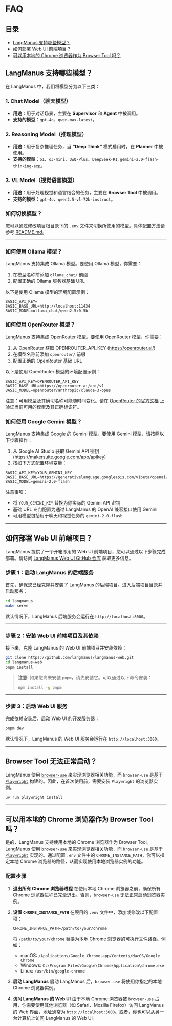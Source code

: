 # FAQ

## 目录

- [LangManus 支持哪些模型？](#langmanus-支持哪些模型)
- [如何部署 Web UI 前端项目？](#如何部署-web-ui-前端项目)
- [可以用本地的 Chrome 浏览器作为 Browser Tool 吗？](#可以用本地的-chrome-浏览器作为-browser-tool-吗)

## LangManus 支持哪些模型？

在 LangManus 中，我们将模型分为以下三类：

### 1. **Chat Model**（聊天模型）
- **用途**：用于对话场景，主要在 **Supervisor** 和 **Agent** 中被调用。
- **支持的模型**：`gpt-4o`、`qwen-max-latest`。

### 2. **Reasoning Model**（推理模型）
- **用途**：用于复杂推理任务，当 **“Deep Think”** 模式启用时，在 **Planner** 中被使用。
- **支持的模型**：`o1`、`o3-mini`、`QwQ-Plus`、`DeepSeek-R1`, `gemini-2.0-flash-thinking-exp`。

### 3. **VL Model**（视觉语言模型）
- **用途**：用于处理视觉和语言结合的任务，主要在 **Browser Tool** 中被调用。
- **支持的模型**：`gpt-4o`、`qwen2.5-vl-72b-instruct`。

### 如何切换模型？

您可以通过修改项目根目录下的 `.env` 文件来切换所使用的模型。具体配置方法请参考 [README.md](https://github.com/langmanus/langmanus/blob/main/README.md)。

---

### 如何使用 Ollama 模型？

LangManus 支持集成 Ollama 模型。要使用 Ollama 模型，你需要：
1. 在模型名称前添加 `ollama_chat/` 前缀
2. 配置正确的 Ollama 服务器基础 URL

以下是使用 Ollama 模型的环境配置示例：

```
BASIC_API_KEY=
BASIC_BASE_URL=http://localhost:11434
BASIC_MODEL=ollama_chat/qwen2.5:0.5b
```

### 如何使用 OpenRouter 模型？

LangManus 支持集成 OpenRouter 模型。要使用 OpenRouter 模型，你需要：
1. 从 OpenRouter 获取 OPENROUTER_API_KEY (https://openrouter.ai/)
2. 在模型名称前添加 `openrouter/` 前缀
3. 配置正确的 OpenRouter 基础 URL

以下是使用 OpenRouter 模型的环境配置示例：

```
BASIC_API_KEY=OPENROUTER_API_KEY
BASIC_BASE_URL=https://openrouter.ai/api/v1
BASIC_MODEL=openrouter/anthropic/claude-3-opus
```

注意：可用模型及其确切名称可能随时间变化。请在 [OpenRouter 的官方文档](https://openrouter.ai/docs) 上验证当前可用的模型及其正确标识符。

### 如何使用 Google Gemini 模型？

LangManus 支持集成 Google 的 Gemini 模型。要使用 Gemini 模型，请按照以下步骤操作：

1. 从 Google AI Studio 获取 Gemini API 密钥 (https://makersuite.google.com/app/apikey)
2. 按如下方式配置环境变量：

```
BASIC_API_KEY=YOUR_GEMINI_KEY
BASIC_BASE_URL=https://generativelanguage.googleapis.com/v1beta/openai/
BASIC_MODEL=gemini-2.0-flash
```

注意事项：
- 将 `YOUR_GEMINI_KEY` 替换为你实际的 Gemini API 密钥
- 基础 URL 专门配置为通过 LangManus 的 OpenAI 兼容接口使用 Gemini
- 可用模型包括用于聊天和视觉任务的 `gemini-2.0-flash`

---

## 如何部署 Web UI 前端项目？

LangManus 提供了一个开箱即用的 Web UI 前端项目，您可以通过以下步骤完成部署。请访问 [LangManus Web UI GitHub 仓库](https://github.com/langmanus/langmanus-web) 获取更多信息。

### 步骤 1：启动 LangManus 的后端服务

首先，确保您已经克隆并安装了 LangManus 的后端项目。进入后端项目目录并启动服务：

```bash
cd langmanus
make serve
```

默认情况下，LangManus 后端服务会运行在 `http://localhost:8000`。

---

### 步骤 2：安装 Web UI 前端项目及其依赖

接下来，克隆 LangManus 的 Web UI 前端项目并安装依赖：

```bash
git clone https://github.com/langmanus/langmanus-web.git
cd langmanus-web
pnpm install
```

> **注意**: 如果您尚未安装 `pnpm`，请先安装它。可以通过以下命令安装：
> ```bash
> npm install -g pnpm
> ```

---

### 步骤 3：启动 Web UI 服务

完成依赖安装后，启动 Web UI 的开发服务器：

```bash
pnpm dev
```

默认情况下，LangManus 的 Web UI 服务会运行在 `http://localhost:3000`。

---

## Browser Tool 无法正常启动？

LangManus 使用 [`browser-use`](https://github.com/browser-use/browser-use) 来实现浏览器相关功能，而 `browser-use` 是基于 [`Playwright`](https://playwright.dev/python) 构建的。因此，在首次使用前，需要安装 `Playwright` 的浏览器实例。

```bash
uv run playwright install
```

---

## 可以用本地的 Chrome 浏览器作为 Browser Tool 吗？

是的，LangManus 支持使用本地的 Chrome 浏览器作为 Browser Tool。LangManus 使用 [`browser-use`](https://github.com/browser-use/browser-use) 来实现浏览器相关功能，而 `browser-use` 是基于 [`Playwright`](https://playwright.dev/python) 实现的。通过配置 `.env` 文件中的 `CHROME_INSTANCE_PATH`，你可以指定本地 Chrome 浏览器的路径，从而实现使用本地浏览器实例的功能。

### 配置步骤

1. **退出所有 Chrome 浏览器进程**
   在使用本地 Chrome 浏览器之前，确保所有 Chrome 浏览器进程已完全退出。否则，`browser-use` 无法正常启动浏览器实例。

2. **设置 `CHROME_INSTANCE_PATH`**
   在项目的 `.env` 文件中，添加或修改以下配置项：
   ```plaintext
   CHROME_INSTANCE_PATH=/path/to/your/chrome
   ```
   将 `/path/to/your/chrome` 替换为本地 Chrome 浏览器的可执行文件路径。例如：
   - macOS: `/Applications/Google Chrome.app/Contents/MacOS/Google Chrome`
   - Windows: `C:\Program Files\Google\Chrome\Application\chrome.exe`
   - Linux: `/usr/bin/google-chrome`

3. **启动 LangManus**
   启动 LangManus 后，`browser-use` 将使用你指定的本地 Chrome 浏览器实例。

4. **访问 LangManus 的 Web UI**
   由于本地 Chrome 浏览器被 `browser-use` 占用，你需要使用其他浏览器（如 Safari、Mozilla Firefox）访问 LangManus 的 Web 界面，地址通常为 `http://localhost:3000`。或者，你也可以从另一台计算机上访问 LangManus 的 Web UI。
